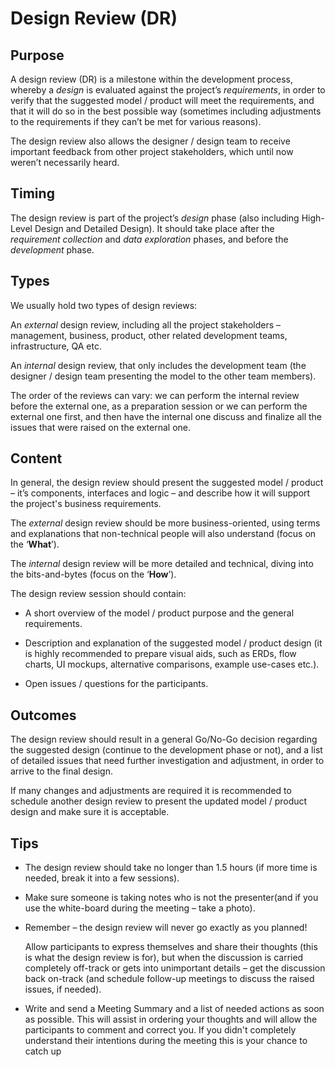 Design Review (DR)
==========

Purpose
-------
A design review (DR) is a milestone within the development process,
whereby a *design* is evaluated against the project’s *requirements*, in
order to verify that the suggested model / product will meet the
requirements, and that it will do so in the best possible way (sometimes
including adjustments to the requirements if they can’t be met for
various reasons).

The design review also allows the designer / design team to receive
important feedback from other project stakeholders, which until now
weren’t necessarily heard.

Timing
-------
The design review is part of the project’s *design* phase (also including
High-Level Design and Detailed Design). It should take place after
the *requirement collection* and *data exploration* phases, and before
the *development* phase.

Types
-------
We usually hold two types of design reviews:

An *external* design review, including all the project stakeholders –
management, business, product, other related development teams,
infrastructure, QA etc.

An *internal* design review, that only includes the development team (the
designer / design team presenting the model to the other team members).

The order of the reviews can vary: we can perform the
internal review before the external one, as a preparation session or we
can perform the external one first, and then have the internal one
discuss and finalize all the issues that were raised on the external
one.

Content
-------
In general, the design review should present the suggested model /
product – it’s components, interfaces and logic – and describe how it
will support the project's business requirements.

The *external* design review should be more business-oriented, using
terms and explanations that  non-technical people will also understand
(focus on the ‘**What**’).

The *internal* design review will be more detailed and technical, diving
into the bits-and-bytes (focus on the ‘**How**’).

The design review session should contain:

-   A short overview of the model / product purpose and the
    general requirements.

-   Description and explanation of the suggested model / product design
    (it is highly recommended to prepare visual aids, such as ERDs, flow
    charts, UI mockups, alternative comparisons, example
    use-cases etc.).

-   Open issues / questions for the participants.

Outcomes
-------
The design review should result in a general Go/No-Go decision regarding
the suggested design (continue to the development phase or not), and a
list of detailed issues that need further investigation and adjustment,
in order to arrive to the final design.

If many changes and adjustments are required it is recommended to
schedule another design review to present the updated model / product
design and make sure it is acceptable.

Tips
-------
-   The design review should take no longer than 1.5 hours (if more time
    is needed, break it into a few sessions).

-   Make sure someone is taking notes who is not the presenter(and
    if you use the white-board during the meeting – take a photo).

-   Remember – the design review will never go exactly as you planned!

    Allow participants to express themselves and share their thoughts
    (this is what the design review is for), but when the discussion is
    carried completely off-track or gets into unimportant details – get
    the discussion back on-track (and schedule follow-up meetings to
    discuss the raised issues, if needed).

-   Write and send a Meeting Summary and a list of needed actions as soon as possible. 
    This will assist in ordering your thoughts and will allow the participants to comment and correct you. 
    If you didn't completely understand their intentions during the meeting this is your chance to catch up


